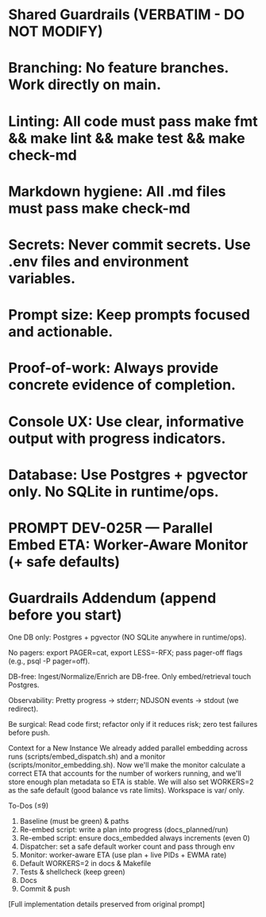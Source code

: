 # Shared Guardrails (VERBATIM - DO NOT MODIFY)
# Branching: No feature branches. Work directly on main.
# Linting: All code must pass make fmt && make lint && make test && make check-md
# Markdown hygiene: All .md files must pass make check-md
# Secrets: Never commit secrets. Use .env files and environment variables.
# Prompt size: Keep prompts focused and actionable.
# Proof-of-work: Always provide concrete evidence of completion.
# Console UX: Use clear, informative output with progress indicators.
# Database: Use Postgres + pgvector only. No SQLite in runtime/ops.

# PROMPT DEV-025R — Parallel Embed ETA: Worker-Aware Monitor (+ safe defaults)

# Guardrails Addendum (append before you start)
One DB only: Postgres + pgvector (NO SQLite anywhere in runtime/ops).

No pagers: export PAGER=cat, export LESS=-RFX; pass pager-off flags (e.g., psql -P pager=off).

DB-free: Ingest/Normalize/Enrich are DB-free. Only embed/retrieval touch Postgres.

Observability: Pretty progress → stderr; NDJSON events → stdout (we redirect).

Be surgical: Read code first; refactor only if it reduces risk; zero test failures before push.

Context for a New Instance
We already added parallel embedding across runs (scripts/embed_dispatch.sh) and a monitor (scripts/monitor_embedding.sh). Now we'll make the monitor calculate a correct ETA that accounts for the number of workers running, and we'll store enough plan metadata so ETA is stable. We will also set WORKERS=2 as the safe default (good balance vs rate limits). Workspace is var/ only.

To-Dos (≤9)
1) Baseline (must be green) & paths
2) Re-embed script: write a plan into progress (docs_planned/run)
3) Re-embed script: ensure docs_embedded always increments (even 0)
4) Dispatcher: set a safe default worker count and pass through env
5) Monitor: worker-aware ETA (use plan + live PIDs + EWMA rate)
6) Default WORKERS=2 in docs & Makefile
7) Tests & shellcheck (keep green)
8) Docs
9) Commit & push

[Full implementation details preserved from original prompt]
